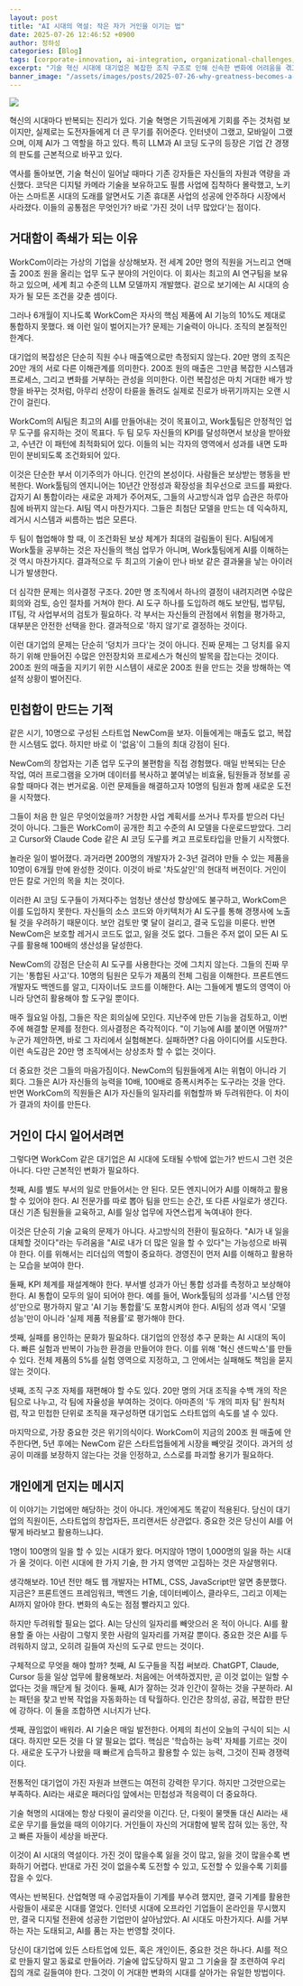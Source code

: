 ```yaml
---
layout: post
title: "AI 시대의 역설: 작은 자가 거인을 이기는 법"
date: 2025-07-26 12:46:52 +0900
author: 정하성
categories: [Blog]
tags: [corporate-innovation, ai-integration, organizational-challenges, startup-agility, technology-disruption, legacy-systems, productivity, decision-making]
excerpt: "기술 혁신 시대에 대기업은 복잡한 조직 구조로 인해 신속한 변화에 어려움을 겪고 있습니다. 대기업은 안정성과 기존 성공에 안주하는 반면, 스타트업은 민첩성과 통합적 사고로 빠르게 혁신을 이뤄냅니다. WorkCom과 NewCom 사례에서 보듯, 거대 조직은 AI 도입에 느리지만 스타트업은 AI 도구를 활용해 생산성을 극대화합니다. 앞으로 대기업이 어떻게 민첩성을 확보하며 혁신을 지속할지가 중요한 과제로 떠오르고 있습니다."
banner_image: "/assets/images/posts/2025-07-26-why-greatness-becomes-a-shackle.jpg"
---
```


![](/assets/images/posts/2025-07-26-why-greatness-becomes-a-shackle.jpg)

혁신의 시대마다 반복되는 진리가 있다. 기술 혁명은 기득권에게 기회를 주는 것처럼 보이지만, 실제로는 도전자들에게 더 큰 무기를 쥐어준다. 인터넷이 그랬고, 모바일이 그랬으며, 이제 AI가 그 역할을 하고 있다. 특히 LLM과 AI 코딩 도구의 등장은 기업 간 경쟁의 판도를 근본적으로 바꾸고 있다.

역사를 돌아보면, 기술 혁신이 일어날 때마다 기존 강자들은 자신들의 자원과 역량을 과신했다. 코닥은 디지털 카메라 기술을 보유하고도 필름 사업에 집착하다 몰락했고, 노키아는 스마트폰 시대의 도래를 알면서도 기존 휴대폰 사업의 성공에 안주하다 시장에서 사라졌다. 이들의 공통점은 무엇인가? 바로 '가진 것이 너무 많았다'는 점이다.

## 거대함이 족쇄가 되는 이유

WorkCom이라는 가상의 기업을 상상해보자. 전 세계 20만 명의 직원을 거느리고 연매출 200조 원을 올리는 업무 도구 분야의 거인이다. 이 회사는 최고의 AI 연구팀을 보유하고 있으며, 세계 최고 수준의 LLM 모델까지 개발했다. 겉으로 보기에는 AI 시대의 승자가 될 모든 조건을 갖춘 셈이다.

그러나 6개월이 지나도록 WorkCom은 자사의 핵심 제품에 AI 기능의 10%도 제대로 통합하지 못했다. 왜 이런 일이 벌어지는가? 문제는 기술력이 아니다. 조직의 본질적인 한계다.

대기업의 복잡성은 단순히 직원 수나 매출액으로만 측정되지 않는다. 20만 명의 조직은 20만 개의 서로 다른 이해관계를 의미한다. 200조 원의 매출은 그만큼 복잡한 시스템과 프로세스, 그리고 변화를 거부하는 관성을 의미한다. 이런 복잡성은 마치 거대한 배가 방향을 바꾸는 것처럼, 아무리 선장이 타륜을 돌려도 실제로 진로가 바뀌기까지는 오랜 시간이 걸린다.

WorkCom의 AI팀은 최고의 AI를 만들어내는 것이 목표이고, Work툴팀은 안정적인 업무 도구를 유지하는 것이 목표다. 두 팀 모두 자신들의 KPI를 달성하면서 보상을 받아왔고, 수년간 이 패턴에 최적화되어 있다. 이들의 뇌는 각자의 영역에서 성과를 내면 도파민이 분비되도록 조건화되어 있다.

이것은 단순한 부서 이기주의가 아니다. 인간의 본성이다. 사람들은 보상받는 행동을 반복한다. Work툴팀의 엔지니어는 10년간 안정성과 확장성을 최우선으로 코드를 짜왔다. 갑자기 AI 통합이라는 새로운 과제가 주어져도, 그들의 사고방식과 업무 습관은 하루아침에 바뀌지 않는다. AI팀 역시 마찬가지다. 그들은 최첨단 모델을 만드는 데 익숙하지, 레거시 시스템과 씨름하는 법은 모른다.

두 팀이 협업해야 할 때, 이 조건화된 보상 체계가 최대의 걸림돌이 된다. AI팀에게 Work툴을 공부하는 것은 자신들의 핵심 업무가 아니며, Work툴팀에게 AI를 이해하는 것 역시 마찬가지다. 결과적으로 두 최고의 기술이 만나 바보 같은 결과물을 낳는 아이러니가 발생한다.

더 심각한 문제는 의사결정 구조다. 20만 명 조직에서 하나의 결정이 내려지려면 수많은 회의와 검토, 승인 절차를 거쳐야 한다. AI 도구 하나를 도입하려 해도 보안팀, 법무팀, IT팀, 각 사업부서의 검토가 필요하다. 각 부서는 자신들의 관점에서 위험을 평가하고, 대부분은 안전한 선택을 한다. 결과적으로 '하지 않기'로 결정하는 것이다.

이런 대기업의 문제는 단순히 '덩치가 크다'는 것이 아니다. 진짜 문제는 그 덩치를 유지하기 위해 만들어진 수많은 안전장치와 프로세스가 혁신의 발목을 잡는다는 것이다. 200조 원의 매출을 지키기 위한 시스템이 새로운 200조 원을 만드는 것을 방해하는 역설적 상황이 벌어진다.

## 민첩함이 만드는 기적

같은 시기, 10명으로 구성된 스타트업 NewCom을 보자. 이들에게는 매출도 없고, 복잡한 시스템도 없다. 하지만 바로 이 '없음'이 그들의 최대 강점이 된다.

NewCom의 창업자는 기존 업무 도구의 불편함을 직접 경험했다. 매일 반복되는 단순 작업, 여러 프로그램을 오가며 데이터를 복사하고 붙여넣는 비효율, 팀원들과 정보를 공유할 때마다 겪는 번거로움. 이런 문제들을 해결하고자 10명의 팀원과 함께 새로운 도전을 시작했다.

그들이 처음 한 일은 무엇이었을까? 거창한 사업 계획서를 쓰거나 투자를 받으러 다닌 것이 아니다. 그들은 WorkCom이 공개한 최고 수준의 AI 모델을 다운로드받았다. 그리고 Cursor와 Claude Code 같은 AI 코딩 도구를 켜고 프로토타입을 만들기 시작했다.

놀라운 일이 벌어졌다. 과거라면 200명의 개발자가 2-3년 걸려야 만들 수 있는 제품을 10명이 6개월 만에 완성한 것이다. 이것이 바로 '차도살인'의 현대적 버전이다. 거인이 만든 칼로 거인의 목을 치는 것이다.

이러한 AI 코딩 도구들이 가져다주는 엄청난 생산성 향상에도 불구하고, WorkCom은 이를 도입하지 못한다. 자신들의 소스 코드와 아키텍처가 AI 도구를 통해 경쟁사에 노출될 것을 우려하기 때문이다. 보안 검토만 몇 달이 걸리고, 결국 도입을 미룬다. 반면 NewCom은 보호할 레거시 코드도 없고, 잃을 것도 없다. 그들은 주저 없이 모든 AI 도구를 활용해 100배의 생산성을 달성한다.

NewCom의 강점은 단순히 AI 도구를 사용한다는 것에 그치지 않는다. 그들의 진짜 무기는 '통합된 사고'다. 10명의 팀원은 모두가 제품의 전체 그림을 이해한다. 프론트엔드 개발자도 백엔드를 알고, 디자이너도 코드를 이해한다. AI는 그들에게 별도의 영역이 아니라 당연히 활용해야 할 도구일 뿐이다.

매주 월요일 아침, 그들은 작은 회의실에 모인다. 지난주에 만든 기능을 검토하고, 이번 주에 해결할 문제를 정한다. 의사결정은 즉각적이다. "이 기능에 AI를 붙이면 어떨까?" 누군가 제안하면, 바로 그 자리에서 실험해본다. 실패하면? 다음 아이디어를 시도한다. 이런 속도감은 20만 명 조직에서는 상상조차 할 수 없는 것이다.

더 중요한 것은 그들의 마음가짐이다. NewCom의 팀원들에게 AI는 위협이 아니라 기회다. 그들은 AI가 자신들의 능력을 10배, 100배로 증폭시켜주는 도구라는 것을 안다. 반면 WorkCom의 직원들은 AI가 자신들의 일자리를 위협할까 봐 두려워한다. 이 차이가 결과의 차이를 만든다.

## 거인이 다시 일어서려면

그렇다면 WorkCom 같은 대기업은 AI 시대에 도태될 수밖에 없는가? 반드시 그런 것은 아니다. 다만 근본적인 변화가 필요하다.

첫째, AI를 별도 부서의 일로 만들어서는 안 된다. 모든 엔지니어가 AI를 이해하고 활용할 수 있어야 한다. AI 전문가를 따로 뽑아 팀을 만드는 순간, 또 다른 사일로가 생긴다. 대신 기존 팀원들을 교육하고, AI를 일상 업무에 자연스럽게 녹여내야 한다.

이것은 단순히 기술 교육의 문제가 아니다. 사고방식의 전환이 필요하다. "AI가 내 일을 대체할 것이다"라는 두려움을 "AI로 내가 더 많은 일을 할 수 있다"는 가능성으로 바꿔야 한다. 이를 위해서는 리더십의 역할이 중요하다. 경영진이 먼저 AI를 이해하고 활용하는 모습을 보여야 한다.

둘째, KPI 체계를 재설계해야 한다. 부서별 성과가 아닌 통합 성과를 측정하고 보상해야 한다. AI 통합이 모두의 일이 되어야 한다. 예를 들어, Work툴팀의 성과를 '시스템 안정성'만으로 평가하지 말고 'AI 기능 통합률'도 포함시켜야 한다. AI팀의 성과 역시 '모델 성능'만이 아니라 '실제 제품 적용률'로 평가해야 한다.

셋째, 실패를 용인하는 문화가 필요하다. 대기업의 안정성 추구 문화는 AI 시대의 독이다. 빠른 실험과 반복이 가능한 환경을 만들어야 한다. 이를 위해 '혁신 샌드박스'를 만들 수 있다. 전체 제품의 5%를 실험 영역으로 지정하고, 그 안에서는 실패해도 책임을 묻지 않는 것이다.

넷째, 조직 구조 자체를 재편해야 할 수도 있다. 20만 명의 거대 조직을 수백 개의 작은 팀으로 나누고, 각 팀에 자율성을 부여하는 것이다. 아마존의 '두 개의 피자 팀' 원칙처럼, 작고 민첩한 단위로 조직을 재구성하면 대기업도 스타트업의 속도를 낼 수 있다.

마지막으로, 가장 중요한 것은 위기의식이다. WorkCom이 지금의 200조 원 매출에 안주한다면, 5년 후에는 NewCom 같은 스타트업들에게 시장을 빼앗길 것이다. 과거의 성공이 미래를 보장하지 않는다는 것을 인정하고, 스스로를 파괴할 용기가 필요하다.

## 개인에게 던지는 메시지

이 이야기는 기업에만 해당하는 것이 아니다. 개인에게도 똑같이 적용된다. 당신이 대기업의 직원이든, 스타트업의 창업자든, 프리랜서든 상관없다. 중요한 것은 당신이 AI를 어떻게 바라보고 활용하느냐다.

1명이 100명의 일을 할 수 있는 시대가 왔다. 머지않아 1명이 1,000명의 일을 하는 시대가 올 것이다. 이런 시대에 한 가지 기술, 한 가지 영역만 고집하는 것은 자살행위다.

생각해보라. 10년 전만 해도 웹 개발자는 HTML, CSS, JavaScript만 알면 충분했다. 지금은? 프론트엔드 프레임워크, 백엔드 기술, 데이터베이스, 클라우드, 그리고 이제는 AI까지 알아야 한다. 변화의 속도는 점점 빨라지고 있다.

하지만 두려워할 필요는 없다. AI는 당신의 일자리를 빼앗으러 온 적이 아니다. AI를 활용할 줄 아는 사람이 그렇지 못한 사람의 일자리를 가져갈 뿐이다. 중요한 것은 AI를 두려워하지 않고, 오히려 길들여 자신의 도구로 만드는 것이다.

구체적으로 무엇을 해야 할까? 첫째, AI 도구들을 직접 써보라. ChatGPT, Claude, Cursor 등을 일상 업무에 활용해보라. 처음에는 어색하겠지만, 곧 이것 없이는 일할 수 없다는 것을 깨닫게 될 것이다. 둘째, AI가 잘하는 것과 인간이 잘하는 것을 구분하라. AI는 패턴을 찾고 반복 작업을 자동화하는 데 탁월하다. 인간은 창의성, 공감, 복잡한 판단에 강하다. 이 둘을 조합하면 시너지가 난다.

셋째, 끊임없이 배워라. AI 기술은 매일 발전한다. 어제의 최선이 오늘의 구식이 되는 시대다. 하지만 모든 것을 다 알 필요는 없다. 핵심은 '학습하는 능력' 자체를 기르는 것이다. 새로운 도구가 나왔을 때 빠르게 습득하고 활용할 수 있는 능력, 그것이 진짜 경쟁력이다.

전통적인 대기업이 가진 자원과 브랜드는 여전히 강력한 무기다. 하지만 그것만으로는 부족하다. AI라는 새로운 패러다임 앞에서는 민첩성과 적응력이 더 중요하다.

기술 혁명의 시대에는 항상 다윗이 골리앗을 이긴다. 단, 다윗이 물맷돌 대신 AI라는 새로운 무기를 들었을 때의 이야기다. 거인들이 자신의 거대함에 발목 잡혀 있는 동안, 작고 빠른 자들이 세상을 바꾼다.

이것이 AI 시대의 역설이다. 가진 것이 많을수록 잃을 것이 많고, 잃을 것이 많을수록 변화하기 어렵다. 반대로 가진 것이 없을수록 도전할 수 있고, 도전할 수 있을수록 기회를 잡을 수 있다.

역사는 반복된다. 산업혁명 때 수공업자들이 기계를 부수려 했지만, 결국 기계를 활용한 사람들이 새로운 시대를 열었다. 인터넷 시대에 오프라인 기업들이 온라인을 무시했지만, 결국 디지털 전환에 성공한 기업만이 살아남았다. AI 시대도 마찬가지다. AI를 거부하는 자는 도태되고, AI를 품는 자는 번영할 것이다.

당신이 대기업에 있든 스타트업에 있든, 혹은 개인이든, 중요한 것은 하나다. AI를 적으로 만들지 말고 동료로 만들어라. 기술에 압도당하지 말고 그 기술을 잘 조련하여 우리 집의 개로 길들여야 한다. 그것이 이 거대한 변화의 시대를 살아가는 유일한 방법이다.
